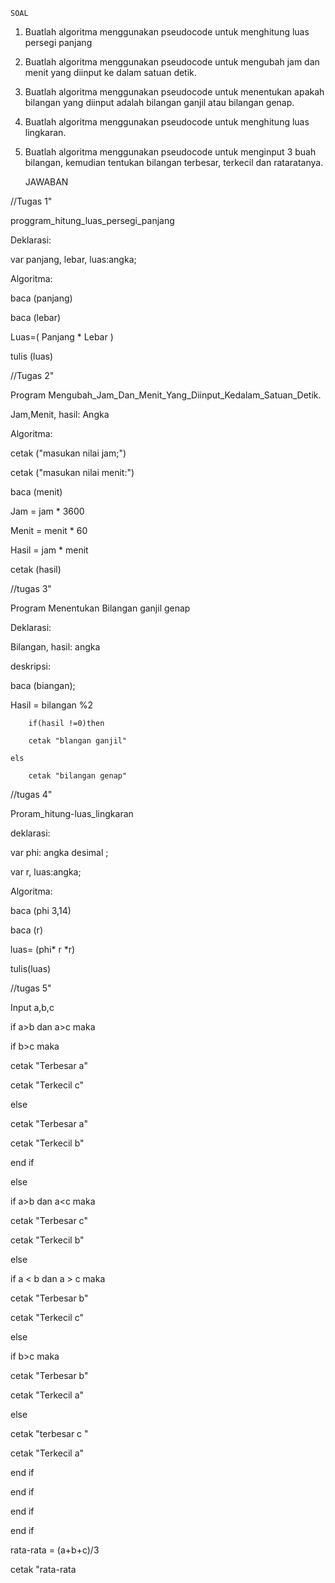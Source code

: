     SOAL 
1. Buatlah algoritma menggunakan pseudocode
untuk menghitung luas persegi panjang
2. Buatlah algoritma menggunakan pseudocode
untuk mengubah jam dan menit yang diinput ke
dalam satuan detik.
3. Buatlah algoritma menggunakan pseudocode
untuk menentukan apakah bilangan yang diinput
adalah bilangan ganjil atau bilangan genap.
4. Buatlah algoritma menggunakan pseudocode
untuk menghitung luas lingkaran.
5. Buatlah algoritma menggunakan pseudocode
untuk menginput 3 buah bilangan, kemudian
tentukan bilangan terbesar, terkecil dan rataratanya.


    JAWABAN
    
//Tugas 1"

proggram_hitung_luas_persegi_panjang 

Deklarasi:

var panjang, lebar, luas:angka;

Algoritma:

baca (panjang)

baca (lebar)

Luas=( Panjang * Lebar )

tulis (luas)



//Tugas 2"

Program Mengubah_Jam_Dan_Menit_Yang_Diinput_Kedalam_Satuan_Detik.

Jam,Menit, hasil: Angka

Algoritma:

cetak ("masukan nilai jam;")

cetak ("masukan nilai menit:")

baca (menit)

Jam = jam * 3600

Menit = menit * 60

Hasil = jam * menit

cetak (hasil)



//tugas 3"

Program Menentukan Bilangan ganjil genap

Deklarasi:

Bilangan, hasil: angka

deskripsi:

baca (biangan);

Hasil = bilangan %2

        if(hasil !=0)then

        cetak "blangan ganjil"

    els

        cetak "bilangan genap"



//tugas 4"

Proram_hitung-luas_lingkaran

deklarasi:

var phi: angka desimal ;

var r, luas:angka;

Algoritma:

baca (phi 3,14)

baca (r)

luas= (phi* r *r)

tulis(luas)



//tugas 5"

Input a,b,c

   if a>b dan a>c maka
   
   if b>c maka
   
cetak "Terbesar a"

cetak "Terkecil c"

else

cetak "Terbesar a"

cetak "Terkecil b"

end if

else 

  if a>b dan a<c maka

cetak "Terbesar c"

cetak "Terkecil b"
                  
else
                  
   if a < b dan a > c maka
   
cetak "Terbesar b"

cetak "Terkecil c"

else

   if b>c maka

cetak "Terbesar b"

cetak "Terkecil a"

else

cetak "terbesar c "

cetak "Terkecil a"

end if

end if

end if

end if

rata-rata = (a+b+c)/3

cetak "rata-rata


